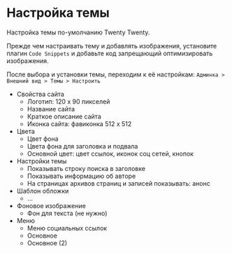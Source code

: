 # Настройка темы
Настройка темы по-умолчанию Twenty Twenty.

Прежде чем настраивать тему и добавлять изображения, установите плагин `Code Snippets` и добавьте код запрещающий оптимизировать изображения.

После выбора и установки темы, переходим к её настройкам: `Админка > Внешний вид > Темы > Настроить`

- Свойства сайта
  - Логотип: 120 x 90 пикселей
  - Название сайта
  - Краткое описание сайта
  - Иконка сайта: фавиконка 512 x 512
- Цвета
  - Цвет фона
  - Цвета фона для заголовка и подвала
  - Основной цвет: цвет ссылок, иконок соц сетей, кнопок
- Настройки темы
  - Показывать строку поиска в заголовке
  - Показывать информацию об авторе
  - На страницах архивов страниц и записей показывать: анонс
- Шаблон обложки
  - ...
- Фоновое изображение
  - Фон для текста (не нужно)
- Меню
  - Меню социальных ссылок
  - Основное
  - Основное (2)
